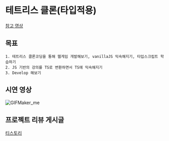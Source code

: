 # 테트리스 클론(타입적용)

[참고 영상](https://www.youtube.com/watch?v=_xGETajBA98)

## 목표

    1. 테트리스 클론코딩을 통해 웹게임 개발해보기, vanillaJS 익숙해지기, 타입스크립트 학습하기
    2. JS 기반의 강의를 TS로 변환하면서 TS에 익숙해지기
    3. Develop 해보기

## 시연 영상

![GIFMaker_me](https://github.com/suhong99/StudyRepo/assets/120103909/0eb9560e-e000-4a05-948f-2003ac6f6d1a)

## 프로젝트 리뷰 게시글

[티스토리](https://ungumungum.tistory.com/95)
